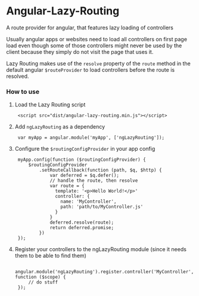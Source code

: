 # Angular-Lazy-Routing
A route provider for angular, that features lazy loading of controllers

Usually angular apps or websites need to load all controllers on first page load even though some of those controllers might never be used by the client because they simply do not visit the page that uses it.

Lazy Routing makes use of the `resolve` property of the `route` method in the default angular `$routeProvider` to load controllers before the route is resolved.

### How to use

1. Load the Lazy Routing script

        <script src="dist/angular-lazy-routing.min.js"></script>

2. Add `ngLazyRouting` as a dependency

        var myApp = angular.module('myApp', ['ngLazyRouting']);

3. Configure the `$routingConfigProvider` in your app config

        myApp.config(function ($routingConfigProvider) {
            $routingConfigProvider
                .setRouteCallback(function (path, $q, $http) {
                    var deferred = $q.defer();
                    // handle the route, then resolve
                    var route = {
                      template: '<p>Hello World!</p>'
                      controller: {
                        name: 'MyController',
                        path: 'path/to/MyController.js'
                      }
                    }
                    deferred.resolve(route);
                    return deferred.promise;
                })
        });

4. Register your controllers to the ngLazyRouting module (since it needs them to be able to find them)

        angular.module('ngLazyRouting').register.controller('MyController', function ($scope) {
            // do stuff
        });
